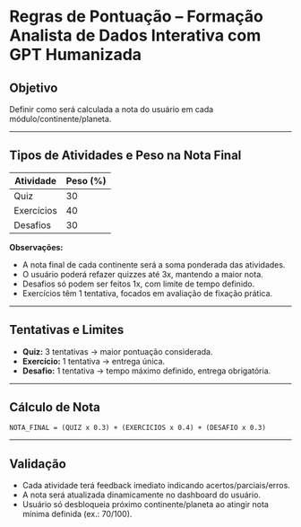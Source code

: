 # Regras de Pontuação – Formação Analista de Dados Interativa com GPT Humanizada

## Objetivo

Definir como será calculada a nota do usuário em cada módulo/continente/planeta.

---

## Tipos de Atividades e Peso na Nota Final

| Atividade          | Peso (%) |
|-------------------|----------|
| Quiz               | 30       |
| Exercícios         | 40       |
| Desafios           | 30       |

**Observações:**

- A nota final de cada continente será a soma ponderada das atividades.
- O usuário poderá refazer quizzes até 3x, mantendo a maior nota.
- Desafios só podem ser feitos 1x, com limite de tempo definido.
- Exercícios têm 1 tentativa, focados em avaliação de fixação prática.

---

## Tentativas e Limites

- **Quiz:** 3 tentativas → maior pontuação considerada.
- **Exercício:** 1 tentativa → entrega única.
- **Desafio:** 1 tentativa → tempo máximo definido, entrega obrigatória.

---

## Cálculo de Nota

`NOTA_FINAL = (QUIZ x 0.3) + (EXERCICIOS x 0.4) + (DESAFIO x 0.3)`

---

## Validação

- Cada atividade terá feedback imediato indicando acertos/parciais/erros.
- A nota será atualizada dinamicamente no dashboard do usuário.
- Usuário só desbloqueia próximo continente/planeta ao atingir nota mínima definida (ex.: 70/100).
